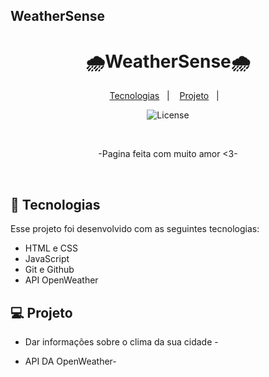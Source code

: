 

## WeatherSense
<h1 align="center">🌧WeatherSense🌧</h1>


<p align="center">
  <a href="#-tecnologias">Tecnologias</a>&nbsp;&nbsp;&nbsp;|&nbsp;&nbsp;&nbsp;
  <a href="#-projeto">Projeto</a>&nbsp;&nbsp;&nbsp;|&nbsp;&nbsp;&nbsp;
</p>

<p align="center">
  <img alt="License" src="https://img.shields.io/static/v1?label=license&message=MIT&color=49AA26&labelColor=000000">
</p>
<br>
<p align="center">
-Pagina feita com muito amor <3-
</p>
<br>



## 🚀 Tecnologias

Esse projeto foi desenvolvido com as seguintes tecnologias:

- HTML e CSS
- JavaScript
- Git e Github
- API OpenWeather

## 💻 Projeto

- Dar informações sobre o clima da sua cidade -

- API DA OpenWeather-



